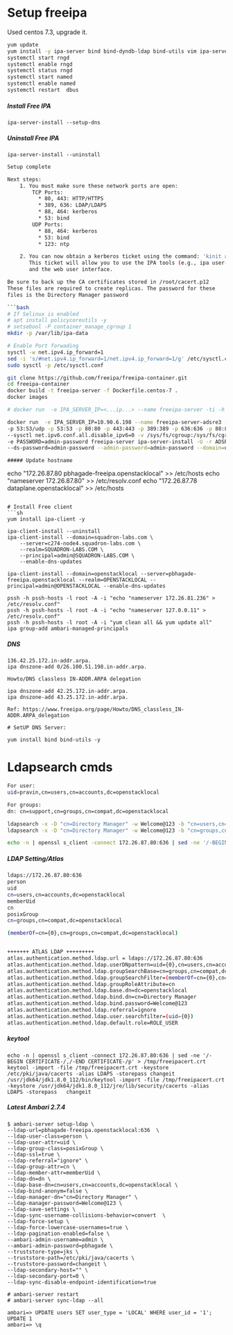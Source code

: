 # Setup freeipa

Used centos 7.3, upgrade it.

```sh
yum update
yum install -y ipa-server bind bind-dyndb-ldap bind-utils vim ipa-server-dns bindipa-server  rng-tools
systemctl start rngd
systemctl enable rngd
systemctl status rngd
systemctl start named
systemctl enable named
systemctl restart  dbus
```
##### Install Free IPA
```
ipa-server-install --setup-dns
```

##### Uninstall Free IPA
```
ipa-server-install --uninstall
```

```bash
Setup complete

Next steps:
	1. You must make sure these network ports are open:
		TCP Ports:
		  * 80, 443: HTTP/HTTPS
		  * 389, 636: LDAP/LDAPS
		  * 88, 464: kerberos
		  * 53: bind
		UDP Ports:
		  * 88, 464: kerberos
		  * 53: bind
		  * 123: ntp

	2. You can now obtain a kerberos ticket using the command: 'kinit admin'
	   This ticket will allow you to use the IPA tools (e.g., ipa user-add)
	   and the web user interface.

Be sure to back up the CA certificates stored in /root/cacert.p12
These files are required to create replicas. The password for these
files is the Directory Manager password

```bash
# If Selinux is enabled
# apt install policycoreutils -y
# setsebool -P container_manage_cgroup 1
mkdir -p /var/lib/ipa-data

# Enable Port forwading
sysctl -w net.ipv4.ip_forward=1
sed -i 's/#net.ipv4.ip_forward=1/net.ipv4.ip_forward=1/g' /etc/sysctl.conf
sudo sysctl -p /etc/sysctl.conf

git clone https://github.com/freeipa/freeipa-container.git
cd freeipa-container
docker build -t freeipa-server -f Dockerfile.centos-7 .
docker images

# docker run  -e IPA_SERVER_IP=<...ip...> --name freeipa-server -ti -h <HOSTNAME> -p 53:53/udp -p 53:53 -p 80:80 -p 443:443 -p 389:389 -p 636:636 -p 88:88 -p 464:464 -p 88:88/udp -p 464:464/udp -p 123:123/udp --sysctl net.ipv6.conf.all.disable_ipv6=0 -v /sys/fs/cgroup:/sys/fs/cgroup:ro -v /var/lib/ipa-data1:/data:Z -e PASSWORD=admin-password freeipa-server ipa-server-install -U -r <REALM> --ds-password=admin-password --admin-password=admin-password --domain=<DOMAIN> --no-ntp 

docker run  -e IPA_SERVER_IP=10.90.6.198 --name freeipa-server-adsre3 -ti -h mstr1.odp.u18.adsre \
-p 53:53/udp -p 53:53 -p 80:80 -p 443:443 -p 389:389 -p 636:636 -p 88:88 -p 464:464 -p 88:88/udp -p 464:464/udp -p 123:123/udp \
--sysctl net.ipv6.conf.all.disable_ipv6=0 -v /sys/fs/cgroup:/sys/fs/cgroup:ro -v /var/lib/ipa-data1:/data:Z \
-e PASSWORD=admin-password freeipa-server ipa-server-install -U -r ADSRE.ACCELO \
--ds-password=admin-password --admin-password=admin-password --domain=u18.adsre --no-ntp 

```



```
##### Update hostname
```
echo "172.26.87.80	     pbhagade-freeipa.openstacklocal" >> /etc/hosts
echo "nameserver 172.26.87.80" >> /etc/resolv.conf
echo "172.26.87.78   dataplane.openstacklocal" >> /etc/hosts
```

# Install Free client
```sh
yum install ipa-client -y

ipa-client-install --uninstall
ipa-client-install --domain=squadron-labs.com \
    --server=c274-node4.squadron-labs.com \
    --realm=SQUADRON-LABS.COM \
    --principal=admin@SQUADRON-LABS.COM \
    --enable-dns-updates
    
ipa-client-install --domain=openstacklocal --server=pbhagade-freeipa.openstacklocal --realm=OPENSTACKLOCAL --principal=admin@OPENSTACKLOCAL --enable-dns-updates
```

```
pssh -h pssh-hosts -l root -A -i "echo "nameserver 172.26.81.236" > /etc/resolv.conf"
pssh -h pssh-hosts -l root -A -i "echo "nameserver 127.0.0.11" > /etc/resolv.conf"
pssh -h pssh-hosts -l root -A -i "yum clean all && yum update all"
ipa group-add ambari-managed-principals
```


##### DNS
```
136.42.25.172.in-addr.arpa.
ipa dnszone-add 0/26.100.51.198.in-addr.arpa.

Howto/DNS classless IN-ADDR.ARPA delegation

ipa dnszone-add 42.25.172.in-addr.arpa.
ipa dnszone-add 43.25.172.in-addr.arpa.

Ref: https://www.freeipa.org/page/Howto/DNS_classless_IN-ADDR.ARPA_delegation

# SetUP DNS Server:

yum install bind bind-utils -y
```

# Ldapsearch cmds

```sh
For user:
uid=pravin,cn=users,cn=accounts,dc=openstacklocal

For groups:
dn: cn=support,cn=groups,cn=compat,dc=openstacklocal

ldapsearch -x -D "cn=Directory Manager" -w Welcome@123 -b "cn=users,cn=accounts,dc=openstacklocal"   "(uid=pravin)"
ldapsearch -x -D "cn=Directory Manager" -w Welcome@123 -b "cn=groups,cn=compat,dc=openstacklocal"   "(cn=support)"

echo -n | openssl s_client -connect 172.26.87.80:636 | sed -ne '/-BEGIN CERTIFICATE-/,/-END CERTIFICATE-/p' > /tmp/freeipacert.crt
```

##### LDAP Setting/Atlas
```sh
ldaps://172.26.87.80:636
person
uid
cn=users,cn=accounts,dc=openstacklocal
memberUid
cn
posixGroup
cn=groups,cn=compat,dc=openstacklocal

(memberOf=cn={0},cn=groups,cn=compat,dc=openstacklocal)


+++++++ ATLAS LDAP +++++++++
atlas.authentication.method.ldap.url = ldaps://172.26.87.80:636
atlas.authentication.method.ldap.userDNpattern=uid={0},cn=users,cn=accounts,dc=openstacklocal
atlas.authentication.method.ldap.groupSearchBase=cn=groups,cn=compat,dc=openstacklocal
atlas.authentication.method.ldap.groupSearchFilter=(memberOf=cn={0},cn=groups,cn=compat,dc=openstacklocal)
atlas.authentication.method.ldap.groupRoleAttribute=cn
atlas.authentication.method.ldap.base.dn=dc=openstacklocal
atlas.authentication.method.ldap.bind.dn=cn=Directory Manager
atlas.authentication.method.ldap.bind.password=Welcome@123
atlas.authentication.method.ldap.referral=ignore
atlas.authentication.method.ldap.user.searchfilter=(uid={0})
atlas.authentication.method.ldap.default.role=ROLE_USER
```

##### keytool
```
echo -n | openssl s_client -connect 172.26.87.80:636 | sed -ne '/-BEGIN CERTIFICATE-/,/-END CERTIFICATE-/p' > /tmp/freeipacert.crt
keytool -import -file /tmp/freeipacert.crt -keystore /etc/pki/java/cacerts -alias LDAPS -storepass changeit
/usr/jdk64/jdk1.8.0_112/bin/keytool -import -file /tmp/freeipacert.crt -keystore /usr/jdk64/jdk1.8.0_112/jre/lib/security/cacerts -alias LDAPS -storepass 	changeit
```

##### Latest Ambari 2.7.4 ######

```
$ ambari-server setup-ldap \
--ldap-url=pbhagade-freeipa.openstacklocal:636  \
--ldap-user-class=person \
--ldap-user-attr=uid \
--ldap-group-class=posixGroup \
--ldap-ssl=true \
--ldap-referral="ignore" \
--ldap-group-attr=cn \
--ldap-member-attr=memberUid \
--ldap-dn=dn \
--ldap-base-dn=cn=users,cn=accounts,dc=openstacklocal \
--ldap-bind-anonym=false \
--ldap-manager-dn="cn=Directory Manager" \
--ldap-manager-password=Welcome@123 \
--ldap-save-settings \
--ldap-sync-username-collisions-behavior=convert  \
--ldap-force-setup \
--ldap-force-lowercase-usernames=true \
--ldap-pagination-enabled=false \
--ambari-admin-username=admin \
--ambari-admin-password=pbhagade \
--truststore-type=jks \
--truststore-path=/etc/pki/java/cacerts \
--truststore-password=changeit \
--ldap-secondary-host="" \
--ldap-secondary-port=0 \
--ldap-sync-disable-endpoint-identification=true

# ambari-server restart
# ambari-server sync-ldap --all

ambari=> UPDATE users SET user_type = 'LOCAL' WHERE user_id = '1';
UPDATE 1
ambari=> \q

```
